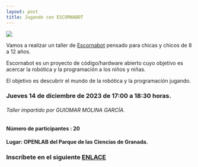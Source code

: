 ```yaml
---
layout: post
title: Jugando con ESCORNABOT
---
```


![](http://clubroboticagranada.github.io/images/escornabot_diy.jpg )



Vamos a realizar un taller de [Escornabot](https://escornabot.com/web/es/what) pensado para chicas y chicos de 8 a 12 años.


Escornabot es un proyecto de código/hardware abierto cuyo objetivo es acercar la robótica y la programación a los niños y niñas.

El objetivo es descubrir el mundo de la robótica y la programación jugando.


### Jueves 14 de diciembre de 2023 de 17:00 a 18:30 horas.

###### Taller impartido por GUIOMAR MOLINA GARCÍA.


#### Número de participantes : 20

#### Lugar: OPENLAB del Parque de las Ciencias de Granada.





### Inscríbete en el siguiente [ENLACE](https://forms.gle/5y2dDxT64TFXFZov5)
